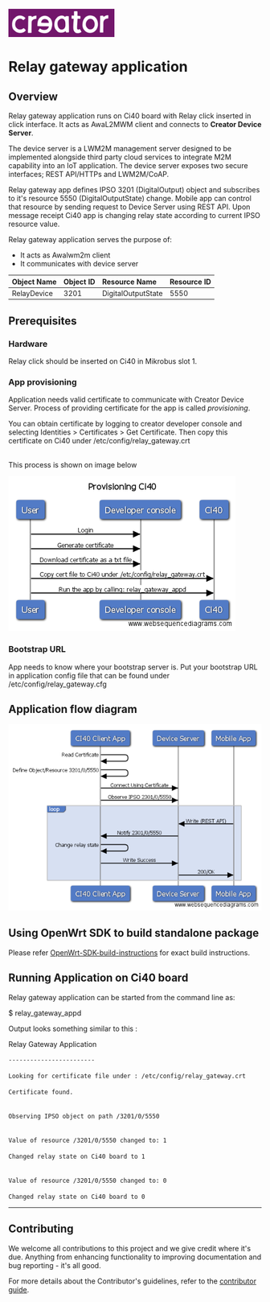 
![Creator logo](docs/creatorlogo.png)

# Relay gateway application

## Overview
Relay gateway application runs on Ci40 board with Relay click inserted in click interface. It acts as AwaL2MWM client and connects to **Creator Device Server**.

The device server is a LWM2M management server designed to be implemented alongside third party cloud services to integrate M2M capability into an IoT application. The device server exposes two secure interfaces; REST API/HTTPs and LWM2M/CoAP.

Relay gateway app defines IPSO 3201 (DigitalOutput) object and subscribes to it's resource 5550 (DigitalOutputState) change.
Mobile app can control that resource by sending request to Device Server using REST API.
Upon message receipt Ci40 app is changing relay state according to current IPSO resource value.

Relay gateway application serves the purpose of:
- It acts as Awalwm2m client
- It communicates with device server

| Object Name       | Object ID      | Resource Name       | Resource ID |
| :----             | :--------------| :-------------------| :-----------|
| RelayDevice       | 3201           | DigitalOutputState  | 5550        |


## Prerequisites
### Hardware
Relay click should be inserted on Ci40 in Mikrobus slot 1.

### App provisioning
Application needs valid certificate to communicate with Creator Device Server. Process of providing certificate for the app is called *provisioning*.

You can obtain certificate by logging to creator developer console and selecting Identities > Certificates > Get Certificate. Then copy this certificate on Ci40
under
    /etc/config/relay_gateway.crt

<br>
This process is shown on image below

 ![image](docs/provisioning.png)

### Bootstrap URL
App needs to know where your bootstrap server is. Put your bootstrap URL in application config file that can be found under
    /etc/config/relay_gateway.cfg

## Application flow diagram
![Relay-Gateway Controller Sequence Diagram](docs/relay-gateway-seq-diag.png)

## Using OpenWrt SDK to build standalone package

Please refer [OpenWrt-SDK-build-instructions](https://github.com/CreatorKit/openwrt-ckt-feeds#building-creatorkit-packages-using-pre-compiled-openwrt-sdk-for-ci40-marduk) for exact build instructions.


## Running Application on Ci40 board
Relay gateway application can be started from the command line as:

$ relay_gateway_appd

Output looks something similar to this :

Relay Gateway Application
```
------------------------

Looking for certificate file under : /etc/config/relay_gateway.crt

Certificate found.


Observing IPSO object on path /3201/0/5550


Value of resource /3201/0/5550 changed to: 1

Changed relay state on Ci40 board to 1


Value of resource /3201/0/5550 changed to: 0

Changed relay state on Ci40 board to 0

```

----

## Contributing

We welcome all contributions to this project and we give credit where it's due. Anything from enhancing functionality to improving documentation and bug reporting - it's all good.

For more details about the Contributor's guidelines, refer to the [contributor guide](https://github.com/CreatorKit/creator-docs/blob/master/ContributorGuide.md).
